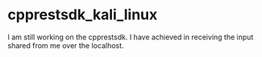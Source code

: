 # cpprestsdk_kali_linux
I am still working on the cpprestsdk. I have achieved in receiving the input shared from me over the localhost. 
